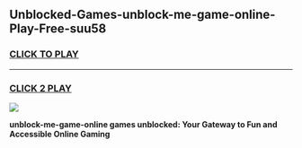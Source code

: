 
## Unblocked-Games-unblock-me-game-online-Play-Free-suu58
<h3>
<a href="https://premium76.site?title=unblock-me-game-online&ref=10A">CLICK TO PLAY</a></h3>
<hr>

<h3>
<a href="https://premium76.site?title=unblock-me-game-online&ref=10A">CLICK 2 PLAY</a>
  
</h3>

<a href="https://premium76.site?title=unblock-me-game-online&ref=10A"><img src="https://clearcache.store/games.png"></a>


**unblock-me-game-online games unblocked: Your Gateway to Fun and Accessible Online Gaming**
